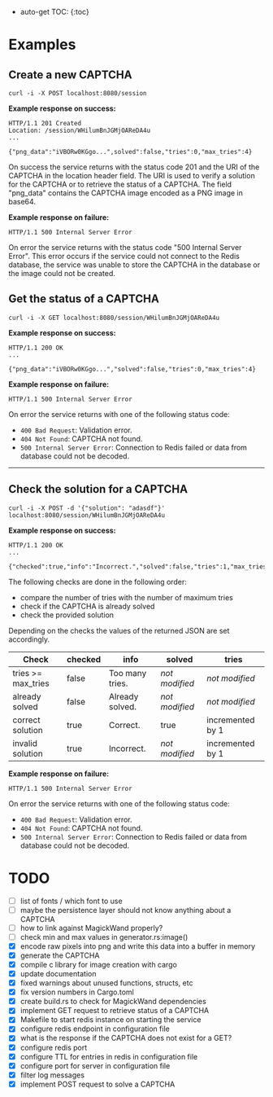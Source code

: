 * auto-get TOC:
{:toc}

# Examples

## Create a new CAPTCHA

```
curl -i -X POST localhost:8080/session
```

**Example response on success:**

```
HTTP/1.1 201 Created
Location: /session/WHilumBnJGMjOAReDA4u
...

{"png_data":"iVBORw0KGgo...",solved":false,"tries":0,"max_tries":4}
```

On success the service returns with the status code 201 and the URI of the CAPTCHA in the location header field. The URI is used to verify a solution for the CAPTCHA or to retrieve the status of a CAPTCHA. The field "png_data" contains the CAPTCHA image encoded as a PNG image in base64.

**Example response on failure:**

```
HTTP/1.1 500 Internal Server Error
```

On error the service returns with the status code "500 Internal Server Error". This error occurs if the service could not connect to the Redis database, the service was unable to store the CAPTCHA in the database or the image could not be created.

## Get the status of a CAPTCHA

```
curl -i -X GET localhost:8080/session/WHilumBnJGMjOAReDA4u
```

**Example response on success:**

```
HTTP/1.1 200 OK
...

{"png_data":"iVBORw0KGgo...","solved":false,"tries":0,"max_tries":4}
```

**Example response on failure:**

```
HTTP/1.1 500 Internal Server Error
```

On error the service returns with one of the following status code:

* `400 Bad Request`: Validation error.
* `404 Not Found`: CAPTCHA not found.
* `500 Internal Server Error`: Connection to Redis failed or data from database could not be decoded.

--------------------------------------------------------------------------------

## Check the solution for a CAPTCHA

```
curl -i -X POST -d '{"solution": "adasdf"}' localhost:8080/session/WHilumBnJGMjOAReDA4u
```

**Example response on success:**

```
HTTP/1.1 200 OK
...

{"checked":true,"info":"Incorrect.","solved":false,"tries":1,"max_tries":4}
```

The following checks are done in the following order:

* compare the number of tries with the number of maximum tries
* check if the CAPTCHA is already solved
* check the provided solution

Depending on the checks the values of the returned JSON are set accordingly.

| Check              | checked | info            | solved         | tries |
|--------------------|---------|-----------------|----------------|-------|
| tries >= max_tries | false   | Too many tries. | *not modified* | *not modified*   |
| already solved     | false   | Already solved. | *not modified* | *not modified*   |
| correct solution   | true    | Correct.        | true           | incremented by 1 |
| invalid solution   | true    | Incorrect.      | *not modified* | incremented by 1 |

**Example response on failure:**

```
HTTP/1.1 500 Internal Server Error
```

On error the service returns with one of the following status code:

* `400 Bad Request`: Validation error.
* `404 Not Found`: CAPTCHA not found.
* `500 Internal Server Error`: Connection to Redis failed or data from database could not be decoded.

# TODO

- [ ] list of fonts / which font to use
- [ ] maybe the persistence layer should not know anything about a CAPTCHA
- [ ] how to link against MagickWand properly?
- [ ] check min and max values in generator.rs:image()
- [x] encode raw pixels into png and write this data into a buffer in memory
- [x] generate the CAPTCHA
- [x] compile c library for image creation with cargo
- [x] update documentation
- [x] fixed warnings about unused functions, structs, etc
- [x] fix version numbers in Cargo.toml
- [x] create build.rs to check for MagickWand dependencies
- [x] implement GET request to retrieve status of a CAPTCHA
- [x] Makefile to start redis instance on starting the service
- [x] configure redis endpoint in configuration file
- [x] what is the response if the CAPTCHA does not exist for a GET?
- [x] configure redis port
- [x] configure TTL for entries in redis in configuration file
- [x] configure port for server in configuration file
- [x] filter log messages
- [x] implement POST request to solve a CAPTCHA
